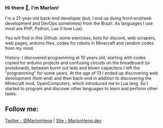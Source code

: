 ### Hi there 👋, I'm Marlon!
I'm a 21-year-old back-end developer (but, I end up doing front-end/web development and DevOps sometimes) from the Brazil. As languages I use most are PHP, Python, Lua (I love Lua).

You will find in this Github: some exercises, bots for discord, web scrapers, web pages, arduino files, codes for robots in Minecraft and random codes from my mind.

History: I discovered programming at 10 years old, starting with codes copied for arduino projects and confusing circuits on the breadboard (or protoboard), between burnt out leds and blown capacitors I left the "programming" for some years. At the age of 13 I ended up discovering web development (font-end) and then back-end in addition to discovering the Minecraft mod, OpenComputers, which introduced me to Lua lang. So I started to program and discover other languages to learn and perform other tasks.

## Follow me:
[Twitter - @MarlonHenq](https://twitter.com/MarlonHenq)
|
[SIte - MarlonHenq.dev](https://marlonhenq.dev)
<!--
**MarlonHenq/MarlonHenq** is a ✨ _special_ ✨ repository because its `README.md` (this file) appears on your GitHub profile.

Here are some ideas to get you started:

- 🔭 I’m currently working on ...
- 🌱 I’m currently learning ...
- 👯 I’m looking to collaborate on ...
- 🤔 I’m looking for help with ...
- 💬 Ask me about ...
- 📫 How to reach me: ...
- 😄 Pronouns: ...
- ⚡ Fun fact: ...
-->
